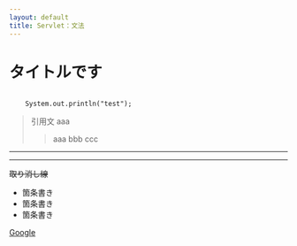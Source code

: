 ```yaml
---
layout: default
title: Servlet：文法 
---
```

# タイトルです


```Java:title

    System.out.println("test");

```



 > 引用文
> aaa
> 
>> aaa
>> bbb
> ccc

***

___

~~取り消し線~~

- 箇条書き
- 箇条書き
- 箇条書き


[Google](https://google.com)